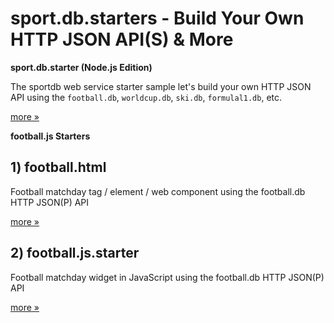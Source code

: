 # sport.db.starters - Build Your Own HTTP JSON API(S) & More



**sport.db.starter (Node.js Edition)**

The sportdb web service starter sample let's build your own HTTP JSON API using the
`football.db`, `worldcup.db`, `ski.db`, `formulal1.db`, etc.

[more »](sport.db.starter.node.js)





**football.js Starters**

## 1) football.html

Football matchday tag / element / web component using the football.db HTTP JSON(P) API

[more »](football.html)



## 2) football.js.starter

Football matchday widget in JavaScript using the football.db HTTP JSON(P) API


[more »](football.js.starter)


